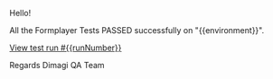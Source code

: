 Hello!

All the Formplayer Tests PASSED successfully on "{{environment}}".

[View test run #{{runNumber}}]({{actionRunLink}})

Regards
Dimagi QA Team

